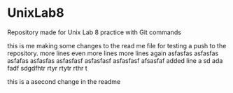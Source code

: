 # UnixLab8
Repository made for Unix Lab 8 practice with Git commands


this is me making some changes to the read me file for testing a push to the 
repository.
more lines
even more lines
more lines again
asfasfas
asfasfas
asfafas
asfasfas
asfasfasf
asfasfasf
asfasfasf
afsasfaf
added line
a
sd
ada
fadf
sdgdfhtr
rtyr
rtytr
rthr
t


this is a asecond change in the readme
